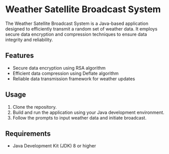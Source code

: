 # Weather Satellite Broadcast System

The Weather Satellite Broadcast System is a Java-based application designed to efficiently transmit a random set of weather data. It employs secure data encryption and compression techniques to ensure data integrity and reliability.

## Features

- Secure data encryption using RSA algorithm
- Efficient data compression using Deflate algorithm
- Reliable data transmission framework for weather updates

## Usage

1. Clone the repository.
2. Build and run the application using your Java development environment.
3. Follow the prompts to input weather data and initiate broadcast.

## Requirements

- Java Development Kit (JDK) 8 or higher


